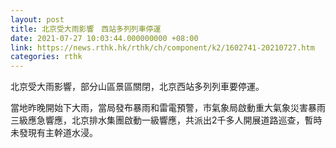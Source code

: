 ```yaml
---
layout: post
title: 北京受大雨影響　西站多列列車停運
date: 2021-07-27 10:03:44.000000000 +08:00
link: https://news.rthk.hk/rthk/ch/component/k2/1602741-20210727.htm
categories: rthk
---
```


北京受大雨影響，部分山區景區關閉，北京西站多列列車要停運。

當地昨晚開始下大雨，當局發布暴雨和雷電預警，市氣象局啟動重大氣象災害暴雨三級應急響應，北京排水集團啟動一級響應，共派出2千多人開展道路巡查，暫時未發現有主幹道水浸。
